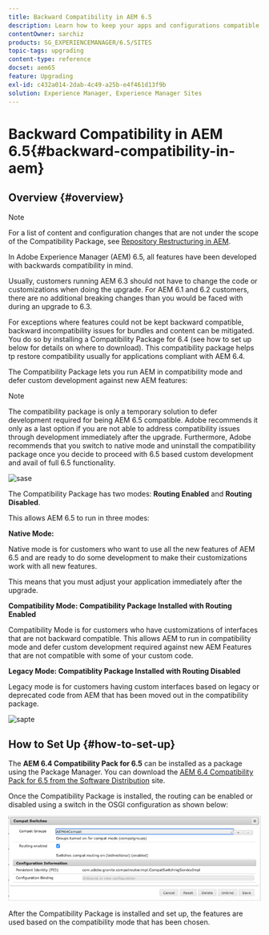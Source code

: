 ```yaml
---
title: Backward Compatibility in AEM 6.5
description: Learn how to keep your apps and configurations compatible with Adobe Experience Manager (AEM) 6.5
contentOwner: sarchiz
products: SG_EXPERIENCEMANAGER/6.5/SITES
topic-tags: upgrading
content-type: reference
docset: aem65
feature: Upgrading
exl-id: c432a014-2dab-4c49-a25b-e4f461d13f9b
solution: Experience Manager, Experience Manager Sites
---
```

# Backward Compatibility in AEM 6.5{#backward-compatibility-in-aem}

## Overview {#overview}

>[!NOTE]
>
>For a list of content and configuration changes that are not under the scope of the Compatibility Package, see [Repository Restructuring in AEM](/help/sites-deploying/repository-restructuring.md).

In Adobe Experience Manager (AEM) 6.5, all features have been developed with backwards compatibility in mind.

Usually, customers running AEM 6.3 should not have to change the code or customizations when doing the upgrade. For AEM 6.1 and 6.2 customers, there are no additional breaking changes than you would be faced with during an upgrade to 6.3.

For exceptions where features could not be kept backward compatible, backward incompatibility issues for bundles and content can be mitigated. You do so by installing a Compatibility Package for 6.4 (see how to set up below for details on where to download). This compatibility package helps tp restore compatibility usually for applications compliant with AEM 6.4.

The Compatibility Package lets you run AEM in compatibility mode and defer custom development against new AEM features:

>[!NOTE]
>
>The compatibility package is only a temporary solution to defer development required for being AEM 6.5 compatible. Adobe recommends it only as a last option if you are not able to address compatibility issues through development immediately after the upgrade. Furthermore, Adobe recommends that you switch to native mode and uninstall the compatibility package once you decide to proceed with 6.5 based custom development and avail of full 6.5 functionality.

![sase](assets/sase.png)

The Compatibility Package has two modes: **Routing Enabled** and **Routing Disabled**.

This allows AEM 6.5 to run in three modes:

**Native Mode:**

Native mode is for customers who want to use all the new features of AEM 6.5 and are ready to do some development to make their customizations work with all new features.

This means that you must adjust your application immediately after the upgrade.

**Compatibility Mode: Compatibility Package Installed with Routing Enabled**

Compatibility Mode is for customers who have customizations of interfaces that are not backward compatible. This allows AEM to run in compatibility mode and defer custom development required against new AEM Features that are not compatible with some of your custom code.

**Legacy Mode: Compatiblity Package Installed with Routing Disabled**

Legacy mode is for customers having custom interfaces based on legacy or deprecated code from AEM that has been moved out in the compatibility package.

![sapte](assets/sapte.png)

## How to Set Up {#how-to-set-up}

The **AEM 6.4 Compatibility Pack for 6.5** can be installed as a package using the Package Manager. You can download the [AEM 6.4 Compatibility Pack for 6.5 from the Software Distribution](https://experience.adobe.com/#/downloads/content/software-distribution/en/aem.html?fulltext=compat*&orderby=%40jcr%3Acontent%2Fjcr%3AlastModified&orderby.sort=desc&layout=list&p.offset=0&p.limit=20&package=%2Fcontent%2Fsoftware-distribution%2Fen%2Fdetails.html%2Fcontent%2Fdam%2Faem%2Fpublic%2Fadobe%2Fpackages%2Fcq650%2Fcompatpack%2Faem-compat-cq65-to-cq64) site.

Once the Compatibility Package is installed, the routing can be enabled or disabled using a switch in the OSGI configuration as shown below:

![Compat Switches](assets/compat-switches.png)

After the Compatibility Package is installed and set up, the features are used based on the compatibility mode that has been chosen.
